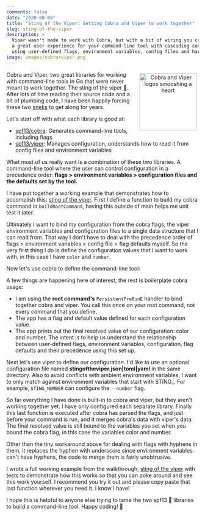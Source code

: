 ```yaml
---
comments: false
date: "2020-08-08"
title: "Sting of the Viper: Getting Cobra and Viper to work together"
slug: sting-of-the-viper
description: >
  Viper wasn't made to work with Cobra, but with a bit of wiring you can create
  a great user experience for your command-line tool with cascading configuration
  using user-defined flags, environment variables, config files and hard-coded defaults.
image: images/cobra+viper.png
---
```


<figure style="text-align: center; float: right; margin: 5px">
  <img src="/images/cobra+viper.png" width="150" alt="Cobra and Viper logos smooshing a heart" />
</figure>

Cobra and Viper, two great libraries for working with command-line tools in Go
that were never meant to work together. The sting of the viper 🐍. After lots of
time reading their source code and a bit of plumbing code, I have been happily
forcing these two [sneks] to get along for years.

Let's start off with what each library is good at:

* [spf13/cobra]: Generates command-line tools, including flags
* [spf13/viper]: Manages configuration, understands how to read it from config
  files and environment variables

[spf13/cobra]: https://github.com/spf3/cobra
[spf13/viper]: https://github.com/spf3/viper

What most of us really want is a combination of these two libraries. A
command-line tool where the user can control configuration in a precedence
order: **flags > environment variables > configuration files and the defaults set
by the tool.**

I have put together a working example that demonstrates how to accomplish this:
[sting of the viper]. First I define a function to build my cobra command in
`buildRootCommand`, having this outside of main helps me unit test it later.

<script src="https://gist-it.appspot.com/http://github.com/carolynvs/stingoftheviper/raw/main/main.go?slice=29:38"></script>

Ultimately I want to bind my configuration from the cobra flags, the viper
environment variables and configuration files to a single data structure that I
can read from. That way I don't have to deal with the precedence order of flags > 
environment variables > config file > flag defaults myself. So the very first
thing I do is define the configuration values that I want to work with, in this
case I have `color` and `number`.

Now let's use cobra to define the command-line tool:

<script src="https://gist-it.appspot.com/http://github.com/carolynvs/stingoftheviper/raw/main/main.go?slice=40:61"></script>

A few things are happening here of interest, the rest is boilerplate cobra usage:

* I am using the **root command's** `PersistentPreRunE` handler to bind together
  cobra and viper. You call this once on your root command, not
  every command that you define.
* The app has a flag and default value defined for each configuration value.
* The app prints out the final resolved value of our configuration: color and
  number. The intent is to help us understand the relationship between
  user-defined flags, environment variables, configuration, flag defaults and
  their precedence using this set up.

Next let's use viper to define our configuration. I'd like to use an optional
configuration file named **stingoftheviper.json|toml|yaml** in the same
directory. Also to avoid conflicts with ambient environment variables, I want to
only match against environment variables that start with STING_. For example,
`STING_NUMBER` can configure the `--number` flag.

<script src="https://gist-it.appspot.com/http://github.com/carolynvs/stingoftheviper/raw/main/main.go?slice=65:95"></script>

So far everything I have done is built-in to cobra and viper, but they aren't
working together yet. I have only configured each separate library. Finally this
last function is executed after cobra has parsed the flags, and just before your
command is run, and it merges cobra's data with viper's data. The final resolved
value is still bound to the variables you set when you bound the cobra flag, in
this case the variables color and number.

<script src="https://gist-it.appspot.com/http://github.com/carolynvs/stingoftheviper/raw/main/main.go?slice=103:119"></script>

Other than the tiny workaround above for dealing with flags with hyphens in
them, it replaces the hyphen with underscore since environment variables can't
have hyphens, the code to merge them is fairly unobtrusive.

I wrote a full working example from the walkthrough, [sting of the viper] with
tests to demonstrate how this works so that you can poke around and see this
work yourself. I recommend you try it out and please copy paste that last
function wherever you need it. I know I have!

I hope this is helpful to anyone else trying to tame the two spf13 🐍 libraries to build
a command-line tool. Happy coding! 🙌

[sting of the viper]: https://github.com/carolynvs/stingoftheviper
[sneks]: https://www.google.com/search?q=snek+cute
